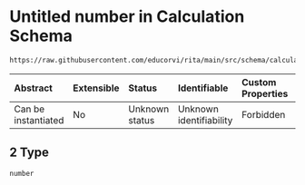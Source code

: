 # Untitled number in Calculation Schema

```txt
https://raw.githubusercontent.com/educorvi/rita/main/src/schema/calculation.json#/properties/arguments/items/oneOf/2
```

| Abstract            | Extensible | Status         | Identifiable            | Custom Properties | Additional Properties | Access Restrictions | Defined In                                                                     |
| :------------------ | :--------- | :------------- | :---------------------- | :---------------- | :-------------------- | :------------------ | :----------------------------------------------------------------------------- |
| Can be instantiated | No         | Unknown status | Unknown identifiability | Forbidden         | Allowed               | none                | [calculation.json\*](../../src/schema/calculation.json 'open original schema') |

## 2 Type

`number`
